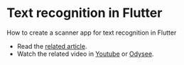 # Text recognition in Flutter 

How to create a scanner app for text recognition in Flutter

- Read the [related article](https://davidserrano.io/text-recognition-in-flutter-create-ocr-scanner-app).
- Watch the related video in [Youtube](https://youtu.be/hQ7tj8wouVM) or [Odysee](https://odysee.com/@svprdga:d/text-recognition-in-flutter-in-2023-create-ocr-scanner-app:f).
